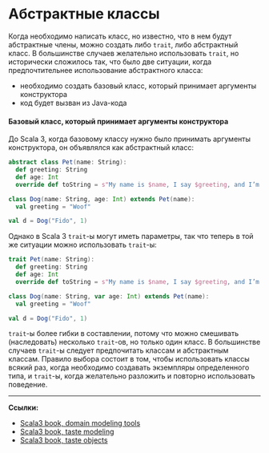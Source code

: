# Абстрактные классы

Когда необходимо написать класс, но известно, что в нем будут абстрактные члены, можно создать либо `trait`, 
либо абстрактный класс. 
В большинстве случаев желательно использовать `trait`, но исторически сложилось так, что было две ситуации, 
когда предпочтительнее использование абстрактного класса:
- необходимо создать базовый класс, который принимает аргументы конструктора
- код будет вызван из Java-кода

#### Базовый класс, который принимает аргументы конструктора

До Scala 3, когда базовому классу нужно было принимать аргументы конструктора, он объявлялся как абстрактный класс:

```scala
abstract class Pet(name: String):
  def greeting: String
  def age: Int
  override def toString = s"My name is $name, I say $greeting, and I’m $age"

class Dog(name: String, age: Int) extends Pet(name):
  val greeting = "Woof"

val d = Dog("Fido", 1)
```

Однако в Scala 3 `trait`-ы могут иметь параметры, так что теперь в той же ситуации можно использовать `trait`-ы:

```scala
trait Pet(name: String):
  def greeting: String
  def age: Int
  override def toString = s"My name is $name, I say $greeting, and I’m $age"

class Dog(name: String, var age: Int) extends Pet(name):
  val greeting = "Woof"

val d = Dog("Fido", 1)
```

`trait`-ы более гибки в составлении, потому что можно смешивать (наследовать) несколько `trait`-ов, 
но только один класс.
В большинстве случаев `trait`-ы следует предпочитать классам и абстрактным классам. 
Правило выбора состоит в том, чтобы использовать классы всякий раз, 
когда необходимо создавать экземпляры определенного типа, 
и `trait`-ы, когда желательно разложить и повторно использовать поведение.


---

**Ссылки:**
- [Scala3 book, domain modeling tools](https://docs.scala-lang.org/scala3/book/domain-modeling-tools.html)
- [Scala3 book, taste modeling](https://docs.scala-lang.org/scala3/book/taste-modeling.html)
- [Scala3 book, taste objects](https://docs.scala-lang.org/scala3/book/taste-objects.html)
